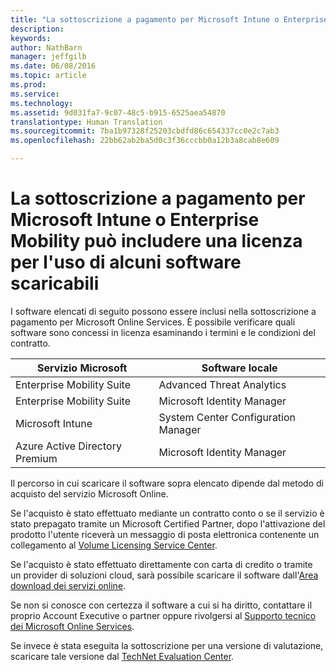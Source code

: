 ```yaml
---
title: "La sottoscrizione a pagamento per Microsoft Intune o Enterprise Mobility può includere una licenza per l'uso di alcuni software scaricabili | Microsoft Intune"
description: 
keywords: 
author: NathBarn
manager: jeffgilb
ms.date: 06/08/2016
ms.topic: article
ms.prod: 
ms.service: 
ms.technology: 
ms.assetid: 9d031fa7-9c07-48c5-b915-6525aea54870
translationtype: Human Translation
ms.sourcegitcommit: 7ba1b97328f25203cbdfd86c654337cc0e2c7ab3
ms.openlocfilehash: 22bb62ab2ba5d0c3f36cccbb0a12b3a8cab8e609

---
```


# La sottoscrizione a pagamento per Microsoft Intune o Enterprise Mobility può includere una licenza per l'uso di alcuni software scaricabili

I software elencati di seguito possono essere inclusi nella sottoscrizione a pagamento per Microsoft Online Services.  È possibile verificare quali software sono concessi in licenza esaminando i termini e le condizioni del contratto.

| **Servizio Microsoft**    | **Software locale**           |
| ------------- |-------------|
|Enterprise Mobility Suite |    Advanced Threat Analytics |
|Enterprise Mobility Suite |    Microsoft Identity Manager |
|Microsoft Intune | System Center Configuration Manager |
|Azure Active Directory Premium |   Microsoft Identity Manager |

Il percorso in cui scaricare il software sopra elencato dipende dal metodo di acquisto del servizio Microsoft Online.

Se l'acquisto è stato effettuato mediante un contratto conto o se il servizio è stato prepagato tramite un Microsoft Certified Partner, dopo l'attivazione del prodotto l'utente riceverà un messaggio di posta elettronica contenente un collegamento al [Volume Licensing Service Center](https://www.microsoft.com/Licensing/servicecenter/default.aspx).

Se l'acquisto è stato effettuato direttamente con carta di credito o tramite un provider di soluzioni cloud, sarà possibile scaricare il software dall'[Area download dei servizi online](https://www.microsoft.com/online/downloads/HomeRealmDiscovery.aspx).

Se non si conosce con certezza il software a cui si ha diritto, contattare il proprio Account Executive o partner oppure rivolgersi al [Supporto tecnico dei Microsoft Online Services](https://technet.microsoft.com/en-us/dn932057.aspx).

Se invece è stata eseguita la sottoscrizione per una versione di valutazione, scaricare tale versione dal [TechNet Evaluation Center](https://www.microsoft.com/evalcenter/try).



<!--HONumber=Jul16_HO3-->


